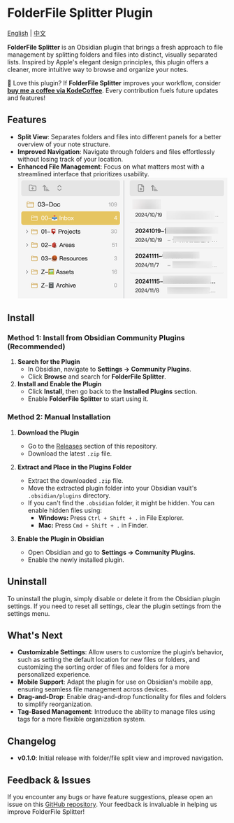# FolderFile Splitter Plugin

[English](./README.md) | [中文](./README-CN.md)

**FolderFile Splitter** is an Obsidian plugin that brings a fresh approach to file management by splitting folders and files into distinct, visually separated lists. Inspired by Apple's elegant design principles, this plugin offers a cleaner, more intuitive way to browse and organize your notes.

🌟 Love this plugin? If **FolderFile Splitter** improves your workflow, consider [**buy me a coffee via KodeCoffee**](https://kodecoffee.com/i/xuquan). Every contribution fuels future updates and features!

## Features

- **Split View**: Separates folders and files into different panels for a better overview of your note structure.
- **Improved Navigation**: Navigate through folders and files effortlessly without losing track of your location.
- **Enhanced File Management**: Focus on what matters most with a streamlined interface that prioritizes usability.
    ![plugin preview](./src/assets/images/split-views.jpg)

## Install
### Method 1: Install from Obsidian Community Plugins (Recommended)
1. **Search for the Plugin**
   - In Obsidian, navigate to **Settings → Community Plugins**.
   - Click **Browse** and search for **FolderFile Splitter**.
2. **Install and Enable the Plugin**
   - Click **Install**, then go back to the **Installed Plugins** section.
   - Enable **FolderFile Splitter** to start using it.

### Method 2: Manual Installation

1. **Download the Plugin**
   - Go to the [Releases](https://github.com/XuQuan-nikkkki/FolderFile-Splitter-Plugin/releases) section of this repository.
   - Download the latest `.zip` file.

2. **Extract and Place in the Plugins Folder**
   - Extract the downloaded `.zip` file.
   - Move the extracted plugin folder into your Obsidian vault's `.obsidian/plugins` directory.
   - If you can't find the `.obsidian` folder, it might be hidden. You can enable hidden files using:
     - **Windows:** Press `Ctrl + Shift + .` in File Explorer.
     - **Mac:** Press `Cmd + Shift + .` in Finder.

3. **Enable the Plugin in Obsidian**
   - Open Obsidian and go to **Settings → Community Plugins**.
   - Enable the newly installed plugin.

## Uninstall

To uninstall the plugin, simply disable or delete it from the Obsidian plugin settings. If you need to reset all settings, clear the plugin settings from the settings menu.

## What's Next

- **Customizable Settings**: Allow users to customize the plugin’s behavior, such as setting the default location for new files or folders, and customizing the sorting order of files and folders for a more personalized experience.
- **Mobile Support**: Adapt the plugin for use on Obsidian's mobile app, ensuring seamless file management across devices.
- **Drag-and-Drop**: Enable drag-and-drop functionality for files and folders to simplify reorganization.
- **Tag-Based Management**: Introduce the ability to manage files using tags for a more flexible organization system.

## Changelog

- **v0.1.0**: Initial release with folder/file split view and improved navigation.

## Feedback & Issues

If you encounter any bugs or have feature suggestions, please open an issue on this [GitHub repository](https://github.com/XuQuan-nikkkki/FolderFile-Splitter-Plugin). Your feedback is invaluable in helping us improve FolderFile Splitter!
